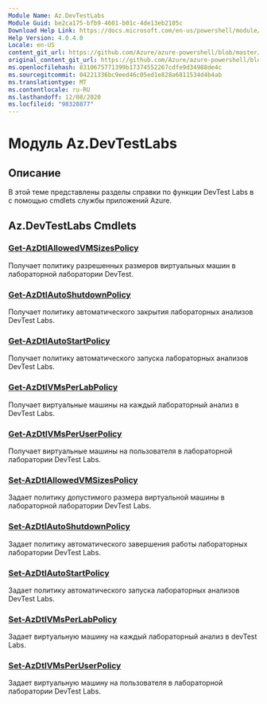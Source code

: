 ```yaml
---
Module Name: Az.DevTestLabs
Module Guid: be2ca175-bfb9-4601-b01c-4de13eb2105c
Download Help Link: https://docs.microsoft.com/en-us/powershell/module/az.devtestlabs
Help Version: 4.0.4.0
Locale: en-US
content_git_url: https://github.com/Azure/azure-powershell/blob/master/src/DevTestLabs/DevTestLabs/help/Az.DevTestLabs.md
original_content_git_url: https://github.com/Azure/azure-powershell/blob/master/src/DevTestLabs/DevTestLabs/help/Az.DevTestLabs.md
ms.openlocfilehash: 8310675771399b17374552267cdfe9d34988de4c
ms.sourcegitcommit: 04221336bc9eed46c05ed1e828a6811534d4b4ab
ms.translationtype: MT
ms.contentlocale: ru-RU
ms.lasthandoff: 12/08/2020
ms.locfileid: "98328877"
---
```

# Модуль Az.DevTestLabs
## Описание
В этой теме представлены разделы справки по функции DevTest Labs в с помощью cmdlets службы приложений Azure.

## Az.DevTestLabs Cmdlets
### [Get-AzDtlAllowedVMSizesPolicy](Get-AzDtlAllowedVMSizesPolicy.md)
Получает политику разрешенных размеров виртуальных машин в лабораторной лаборатории DevTest.

### [Get-AzDtlAutoShutdownPolicy](Get-AzDtlAutoShutdownPolicy.md)
Получает политику автоматического закрытия лабораторных анализов DevTest Labs.

### [Get-AzDtlAutoStartPolicy](Get-AzDtlAutoStartPolicy.md)
Получает политику автоматического запуска лабораторных анализов DevTest Labs.

### [Get-AzDtlVMsPerLabPolicy](Get-AzDtlVMsPerLabPolicy.md)
Получает виртуальные машины на каждый лабораторный анализ в DevTest Labs.

### [Get-AzDtlVMsPerUserPolicy](Get-AzDtlVMsPerUserPolicy.md)
Получает виртуальные машины на пользователя в лабораторной лаборатории DevTest Labs.

### [Set-AzDtlAllowedVMSizesPolicy](Set-AzDtlAllowedVMSizesPolicy.md)
Задает политику допустимого размера виртуальной машины в лабораторной лаборатории DevTest Labs.

### [Set-AzDtlAutoShutdownPolicy](Set-AzDtlAutoShutdownPolicy.md)
Задает политику автоматического завершения работы лабораторных лаборатории DevTest Labs.

### [Set-AzDtlAutoStartPolicy](Set-AzDtlAutoStartPolicy.md)
Задает политику автоматического запуска лабораторных анализов DevTest Labs.

### [Set-AzDtlVMsPerLabPolicy](Set-AzDtlVMsPerLabPolicy.md)
Задает виртуальную машину на каждый лабораторный анализ в devTest Labs.

### [Set-AzDtlVMsPerUserPolicy](Set-AzDtlVMsPerUserPolicy.md)
Задает виртуальную машину на пользователя в лабораторной лаборатории DevTest Labs.

